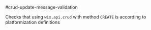 #crud-update-message-validation

Checks that using `wix.api.crud` with method `CREATE` is according to platformization definitions
